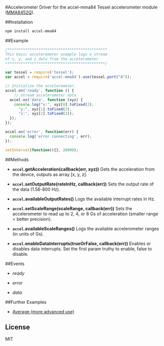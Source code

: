 #Accelerometer
Driver for the accel-mma84 Tessel accelerometer module ([MMA8452Q](http://www.freescale.com/files/sensors/doc/data_sheet/MMA8452Q.pdf)).

##Installation
```sh
npm install accel-mma84
```

##Example
```js
/*********************************************
This basic accelerometer example logs a stream
of x, y, and z data from the accelerometer
*********************************************/

var tessel = require('tessel');
var accel = require('accel-mma84').use(tessel.port("A"));

// Initialize the accelerometer.
accel.on('ready', function () {
	// Stream accelerometer data
  accel.on('data', function (xyz) {
    console.log("x:", xyz[0].toFixed(2),
      "y:", xyz[1].toFixed(2),
      "z:", xyz[2].toFixed(2));
  });
});

accel.on('error', function(err) {
  console.log('error connecting', err);
});

setInterval(function(){}, 20000);
```

##Methods

*  **`accel`.getAcceleration(callback(err, xyz))** Gets the acceleration from the device, outputs as array [x, y, z].

*  **`accel`.setOutputRate(rateInHz, callback(err))** Sets the output rate of the data (1.56-800 Hz).

*  **`accel`.availableOutputRates()** Logs the available interrupt rates in Hz.

*  **`accel`.setScaleRange(scaleRange, callback(err))** Sets the accelerometer to read up to 2, 4, or 8 Gs of acceleration (smaller range = better precision).

*  **`accel`.availableScaleRanges()** Logs the available accelerometer ranges (in units of Gs).

*  **`accel`.enableDataInterrupts(trueOrFalse, callback(err))** Enables or disables data interrupts. Set the first param truthy to enable, false to disable.

##Events

* *ready*

* *error*

* *data*

##Further Examples

* [Average (more advanced use)](https://github.com/tessel/modules/blob/master/accel-mma84/examples/average.js)

## License

MIT
